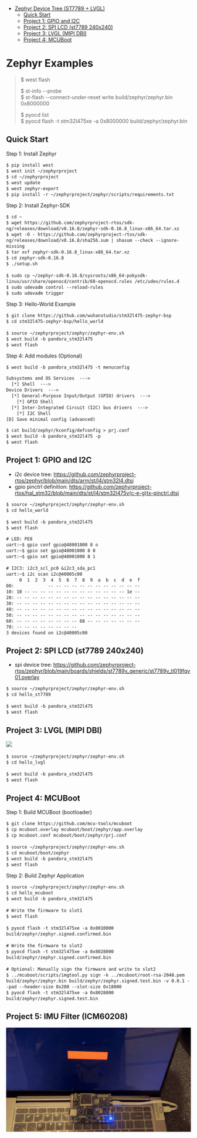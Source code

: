<!-- TOC start (generated with https://github.com/derlin/bitdowntoc) -->

- [Zephyr Device Tree (ST7789 + LVGL)](#zephyr-device-tree-st7789-lvgl)
   * [Quick Start](#quick-start)
   * [Project 1: GPIO and I2C](#project-1-gpio-and-i2c)
   * [Project 2: SPI LCD (st7789 240x240)](#project-2-spi-lcd-st7789-240x240)
   * [Project 3: LVGL (MIPI DBI)](#project-3-lvgl-mipi-dbi)
   * [Project 4: MCUBoot](#project-4-mcuboot)

<!-- TOC end -->

<!-- TOC --><a name="zephyr-device-tree-st7789-lvgl"></a>
# Zephyr Examples

> $ west flash
>   
> $ st-info --probe  
> $ st-flash --connect-under-reset write build/zephyr/zephyr.bin 0x8000000  
>   
> $ pyocd list  
> $ pyocd flash -t stm32l475xe -a 0x8000000 build/zephyr/zephyr.bin    

<!-- TOC --><a name="quick-start"></a>
## Quick Start

Step 1: Install Zephyr

```
$ pip install west
$ west init ~/zephyrproject
$ cd ~/zephyrproject
$ west update
$ west zephyr-export
$ pip install -r ~/zephyrproject/zephyr/scripts/requirements.txt
```

Step 2: Install Zephyr-SDK

```
$ cd ~
$ wget https://github.com/zephyrproject-rtos/sdk-ng/releases/download/v0.16.8/zephyr-sdk-0.16.8_linux-x86_64.tar.xz
$ wget -O - https://github.com/zephyrproject-rtos/sdk-ng/releases/download/v0.16.8/sha256.sum | shasum --check --ignore-missing
$ tar xvf zephyr-sdk-0.16.8_linux-x86_64.tar.xz
$ cd zephyr-sdk-0.16.8
$ ./setup.sh

$ sudo cp ~/zephyr-sdk-0.16.8/sysroots/x86_64-pokysdk-linux/usr/share/openocd/contrib/60-openocd.rules /etc/udev/rules.d
$ sudo udevadm control --reload-rules
$ sudo udevadm trigger
```


Step 3: Hello-World Example

```
$ git clone https://github.com/wuhanstudio/stm32l475-zephyr-bsp
$ cd stm32l475-zephyr-bsp/hello_world

$ source ~/zephyrproject/zephyr/zephyr-env.sh
$ west build -b pandora_stm32l475
$ west flash
```

Step 4: Add modules (Optional)

```
$ west build -b pandora_stm32l475 -t menuconfig
```
```
Subsystems and OS Services  --->
  [*] Shell  --->
Device Drivers  --->
  [*] General-Purpose Input/Output (GPIO) drivers  --->
    [*] GPIO Shell
  [*] Inter-Integrated Circuit (I2C) bus drivers  --->
    [*] I2C Shell
[D] Save minimal config (advanced)
```
```
$ cat build/zephyr/kconfig/defconfig > prj.conf
$ west build -b pandora_stm32l475 -p
$ west flash
```

<!-- TOC --><a name="project-1-gpio-and-i2c"></a>
## Project 1: GPIO and I2C

- i2c device tree: https://github.com/zephyrproject-rtos/zephyr/blob/main/dts/arm/st/l4/stm32l4.dtsi
- gpio pinctrl definition: https://github.com/zephyrproject-rtos/hal_stm32/blob/main/dts/st/l4/stm32l475v(c-e-g)tx-pinctrl.dtsi

```
$ source ~/zephyrproject/zephyr/zephyr-env.sh
$ cd hello_world

$ west build -b pandora_stm32l475
$ west flash
```

```
# LED: PE8
uart:~$ gpio conf gpio@48001000 8 o
uart:~$ gpio set gpio@48001000 8 0
uart:~$ gpio set gpio@48001000 8 1

# I2C3: i2c3_scl_pc0 &i2c3_sda_pc1
uart:~$ i2c scan i2c@40005c00 
     0  1  2  3  4  5  6  7  8  9  a  b  c  d  e  f
00:             -- -- -- -- -- -- -- -- -- -- -- -- 
10: 10 -- -- -- -- -- -- -- -- -- -- -- -- -- 1e -- 
20: -- -- -- -- -- -- -- -- -- -- -- -- -- -- -- -- 
30: -- -- -- -- -- -- -- -- -- -- -- -- -- -- -- -- 
40: -- -- -- -- -- -- -- -- -- -- -- -- -- -- -- -- 
50: -- -- -- -- -- -- -- -- -- -- -- -- -- -- -- -- 
60: -- -- -- -- -- -- -- -- 68 -- -- -- -- -- -- -- 
70: -- -- -- -- -- -- -- --                         
3 devices found on i2c@40005c00
```

<!-- TOC --><a name="project-2-spi-lcd-st7789-240x240"></a>
## Project 2: SPI LCD (st7789 240x240)

- spi device tree: https://github.com/zephyrproject-rtos/zephyr/blob/main/boards/shields/st7789v_generic/st7789v_tl019fqv01.overlay

```
$ source ~/zephyrproject/zephyr/zephyr-env.sh
$ cd hello_st7789

$ west build -b pandora_stm32l475
$ west flash
```

<!-- TOC --><a name="project-3-lvgl-mipi-dbi"></a>
## Project 3: LVGL (MIPI DBI)

![](demo.gif)

```
$ source ~/zephyrproject/zephyr/zephyr-env.sh
$ cd hello_lvgl

$ west build -b pandora_stm32l475
$ west flash
```

<!-- TOC --><a name="project-4-mcuboot"></a>
## Project 4: MCUBoot

Step 1: Build MCUBoot (bootloader)

```
$ git clone https://github.com/mcu-tools/mcuboot
$ cp mcuboot.overlay mcuboot/boot/zephyr/app.overlay
$ cp mcuboot.conf mcuboot/boot/zephyr/prj.conf

$ source ~/zephyrproject/zephyr/zephyr-env.sh
$ cd mcuboot/boot/zephyr
$ west build -b pandora_stm32l475
$ west flash
```

Step 2: Build Zephyr Application

```
$ source ~/zephyrproject/zephyr/zephyr-env.sh
$ cd hello_mcuboot
$ west build -b pandora_stm32l475

# Write the firmware to slot1
$ west flash

$ pyocd flash -t stm32l475xe -a 0x8010000 build/zephyr/zephyr.signed.confirmed.bin

# Write the firmware to slot2
$ pyocd flash -t stm32l475xe -a 0x8028000 build/zephyr/zephyr.signed.confirmed.bin

# Optional: Manually sign the firmware and write to slot2
$ ../mcuboot/scripts/imgtool.py sign -k ../mcuboot/root-rsa-2048.pem build/zephyr/zephyr.bin build/zephyr/zephyr.signed.test.bin -v 0.0.1 --pad --header-size 0x200 --slot-size 0x18000
$ pyocd flash -t stm32l475xe -a 0x8028000 build/zephyr/zephyr.signed.test.bin
```

## Project 5: IMU Filter (ICM60208)

![](imu.gif)
